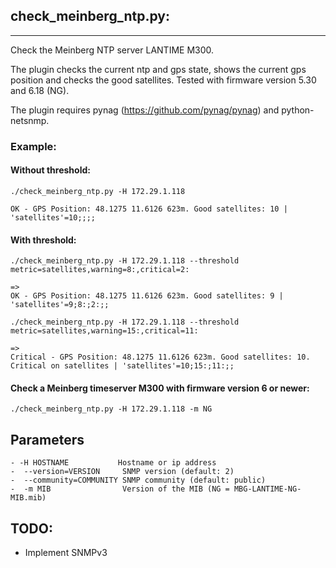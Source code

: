 ## check_meinberg_ntp.py:
---

Check the Meinberg NTP server LANTIME M300.

The plugin checks the current ntp and gps state, shows the current gps position and checks the good satellites.
Tested with firmware version 5.30 and 6.18 (NG).

The plugin requires pynag (https://github.com/pynag/pynag) and python-netsnmp.


### Example:

#### Without threshold:

 ```./check_meinberg_ntp.py -H 172.29.1.118```
 
 ```=> 
OK - GPS Position: 48.1275 11.6126 623m. Good satellites: 10 | 'satellites'=10;;;;
 ```
#### With threshold:

 ```./check_meinberg_ntp.py -H 172.29.1.118 --threshold metric=satellites,warning=8:,critical=2:```
 ``` 
=> 
OK - GPS Position: 48.1275 11.6126 623m. Good satellites: 9 | 'satellites'=9;8:;2:;;
 ```
 ```./check_meinberg_ntp.py -H 172.29.1.118 --threshold metric=satellites,warning=15:,critical=11:```
 ```
=> 
Critical - GPS Position: 48.1275 11.6126 623m. Good satellites: 10. Critical on satellites | 'satellites'=10;15:;11:;;
 ```

#### Check a Meinberg timeserver M300 with firmware version 6 or newer:

 ```./check_meinberg_ntp.py -H 172.29.1.118 -m NG```

## Parameters
 ```
- -H HOSTNAME           Hostname or ip address
-  --version=VERSION     SNMP version (default: 2)
-  --community=COMMUNITY SNMP community (default: public)
-  -m MIB                Version of the MIB (NG = MBG-LANTIME-NG-MIB.mib) 
 ``` 

## TODO:
* Implement SNMPv3

